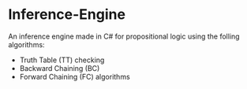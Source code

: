 # Inference-Engine
An inference engine made in C# for propositional logic using the folling algorithms:
* Truth Table (TT) checking
* Backward Chaining (BC)
* Forward Chaining (FC) algorithms
